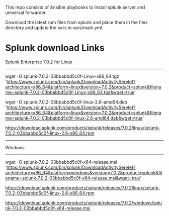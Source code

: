 This repo consists of Ansible playbooks to install splunk server and universal forwarder.

Download the latest rpm files from splunk and place them in the files directory and update the vars in vars/main.yml.


Splunk download Links
=============================================================

Splunk Enterprise 7.0.2 for Linux
*********************************************
wget -O splunk-7.0.2-03bbabbd5c0f-Linux-x86_64.tgz 'https://www.splunk.com/bin/splunk/DownloadActivityServlet?architecture=x86_64&platform=linux&version=7.0.2&product=splunk&filename=splunk-7.0.2-03bbabbd5c0f-Linux-x86_64.tgz&wget=true'

wget -O splunk-7.0.2-03bbabbd5c0f-linux-2.6-amd64.deb 'https://www.splunk.com/bin/splunk/DownloadActivityServlet?architecture=x86_64&platform=linux&version=7.0.2&product=splunk&filename=splunk-7.0.2-03bbabbd5c0f-linux-2.6-amd64.deb&wget=true'

https://download.splunk.com/products/splunk/releases/7.0.2/linux/splunk-7.0.2-03bbabbd5c0f-linux-2.6-x86_64.rpm



_________________________________________________________________________________________________________________________________________
Windows
**********************************************
wget -O splunk-7.0.2-03bbabbd5c0f-x64-release.msi 'https://www.splunk.com/bin/splunk/DownloadActivityServlet?architecture=x86_64&platform=windows&version=7.0.2&product=splunk&filename=splunk-7.0.2-03bbabbd5c0f-x64-release.msi&wget=true'

https://download.splunk.com/products/splunk/releases/7.0.2/linux/splunk-7.0.2-03bbabbd5c0f-linux-2.6-x86_64.rpm


https://download.splunk.com/products/splunk/releases/7.0.2/windows/splunk-7.0.2-03bbabbd5c0f-x64-release.msi
